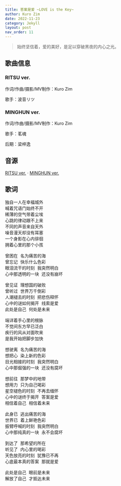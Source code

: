 ```yaml
---
title: 答案是爱 ~LOVE is the Key~
author: Kuro Zim
date: 2022-11-23
category: Jekyll
layout: post
nav_order: 11
---
```


> 始终坚信着，爱的美好，是足以穿破黑夜的内心之光。

## 歌曲信息

### RITSU ver.

作词/作曲/摄影/MV制作：Kuro Zim

歌手：波音リツ

### MINGHUN ver.

作词/作曲/摄影/MV制作：Kuro Zim

歌手：茗魂

后期：梁梓逸

## 音源

[RITSU ver.](https://www.acfun.cn/v/ac39905155) · [MINGHUN ver.](https://www.acfun.cn/v/ac42050497)

## 歌词

<pre>
独自一人在幸福城外
喊着咒语门始终不开
稀薄的空气带着尘埃
心跳的律动跟不上来
不同的声音来自天外
噪音漫天却没有耳塞
一个身影在心内徘徊
拥着心里的那个小孩

曾困在 名为痛苦的海
曾忘记 快乐什么色彩
眼泪流干的时刻 我突然明白
心中那透明的一块 还没有崩坏

曾见证 理想国的破败
曾听过 世界万千倒彩
人潮褪去的时刻 把悲伤释怀
心中的谜如何揭开 线索是爱
此处是自己 何处是未来

端详着手心里的根脉
不觉间东方早已泛白
疾行的风从对面吹来
是我开始把脚步加快

想驶离 名为痛苦的海
想把心 染上新的色彩
目光相接的时刻 我突然明白
心中那倔强的一块 还没有腐坏

想前往 那梦中的地带
想用力 只为自己喝彩
星空褪色的时刻 不再去缅怀
心中的谜终于揭开 答案是爱
相信着自己 相信着未来

此身已 逃出痛苦的海
世界已 着上鲜艳色彩
振臂呼喊的时刻 我突然明白
心中那纯真的一块 永不会腐坏

到达了 那希望的所在
听见了 内心里的喝彩
天色放亮的时刻 犹豫已不再
心底最本真的答案 那就是爱

此处是自己 眼前是未来
解放了自己 才抵达未来
</pre>
